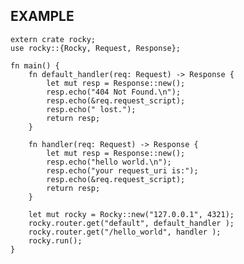 EXAMPLE
------

    extern crate rocky;
    use rocky::{Rocky, Request, Response};

    fn main() {
        fn default_handler(req: Request) -> Response {
            let mut resp = Response::new();
            resp.echo("404 Not Found.\n");
            resp.echo(&req.request_script);
            resp.echo(" lost.");
            return resp;
        }

        fn handler(req: Request) -> Response {
            let mut resp = Response::new();
            resp.echo("hello world.\n");
            resp.echo("your request_uri is:");
            resp.echo(&req.request_script);
            return resp;
        }

        let mut rocky = Rocky::new("127.0.0.1", 4321);
        rocky.router.get("default", default_handler );
        rocky.router.get("/hello_world", handler );
        rocky.run();
    }


